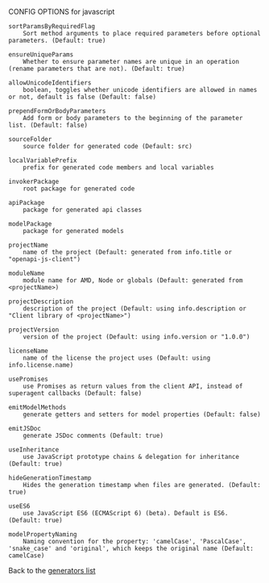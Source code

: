 
CONFIG OPTIONS for javascript

	sortParamsByRequiredFlag
	    Sort method arguments to place required parameters before optional parameters. (Default: true)

	ensureUniqueParams
	    Whether to ensure parameter names are unique in an operation (rename parameters that are not). (Default: true)

	allowUnicodeIdentifiers
	    boolean, toggles whether unicode identifiers are allowed in names or not, default is false (Default: false)

	prependFormOrBodyParameters
	    Add form or body parameters to the beginning of the parameter list. (Default: false)

	sourceFolder
	    source folder for generated code (Default: src)

	localVariablePrefix
	    prefix for generated code members and local variables

	invokerPackage
	    root package for generated code

	apiPackage
	    package for generated api classes

	modelPackage
	    package for generated models

	projectName
	    name of the project (Default: generated from info.title or "openapi-js-client")

	moduleName
	    module name for AMD, Node or globals (Default: generated from <projectName>)

	projectDescription
	    description of the project (Default: using info.description or "Client library of <projectName>")

	projectVersion
	    version of the project (Default: using info.version or "1.0.0")

	licenseName
	    name of the license the project uses (Default: using info.license.name)

	usePromises
	    use Promises as return values from the client API, instead of superagent callbacks (Default: false)

	emitModelMethods
	    generate getters and setters for model properties (Default: false)

	emitJSDoc
	    generate JSDoc comments (Default: true)

	useInheritance
	    use JavaScript prototype chains & delegation for inheritance (Default: true)

	hideGenerationTimestamp
	    Hides the generation timestamp when files are generated. (Default: true)

	useES6
	    use JavaScript ES6 (ECMAScript 6) (beta). Default is ES6. (Default: true)

	modelPropertyNaming
	    Naming convention for the property: 'camelCase', 'PascalCase', 'snake_case' and 'original', which keeps the original name (Default: camelCase)

Back to the [generators list](README.md)

